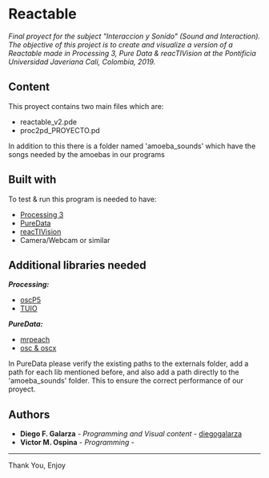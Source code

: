 # Reactable

_Final proyect for the subject "Interaccion y Sonido" (Sound and Interaction). The objective of this project is to create and visualize a version of a Reactable made in Processing 3, Pure Data & reacTIVision at the Pontificia Universidad Javeriana Cali, Colombia, 2019._

## Content
This proyect contains two main files which are:
* reactable_v2.pde
* proc2pd_PROYECTO.pd
	
In addition to this there is a folder named 'amoeba_sounds'
which have the songs needed by the amoebas in our programs

## Built with
To test & run this program is needed to have:
* [Processing 3](https://processing.org/download/)
* [PureData](https://puredata.info/downloads)
* [reacTIVision](http://reactivision.sourceforge.net/)
* Camera/Webcam or similar
	
## Additional libraries needed
_**Processing:**_
* [oscP5](http://www.sojamo.de/libraries/oscP5/)
* [TUIO](https://www.tuio.org/?processing)

_**PureData:**_
* [mrpeach](https://download.puredata.info/mrpeach)
* [osc & oscx](https://puredata.info/downloads/osc)

In PureData please verify the existing paths to the 
externals folder, add a path for each lib mentioned before, 
and also add a path directly to the 'amoeba_sounds' folder.
This to ensure the correct performance of our proyect.

## Authors
* **Diego F. Galarza** - *Programming and Visual content* - [diegogalarza](https://github.com/diegogalarza)
* **Victor M. Ospina** - *Programming* - [](https://github.com/)

---
Thank You, Enjoy
